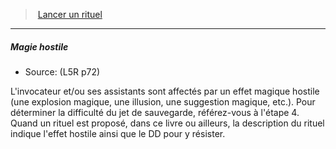 ﻿---
!GenericItem
Name: Magie hostile
Id: l5r_rituals_hd.md#magie-hostile
ParentLink: l5r_rituals_hd.md#lancer-un-rituel
ParentName: Lancer un rituel
NameLevel: 5
Source: (L5R p72)
Attributes: {}
---
> [Lancer un rituel](hd_l5r_rituals.md)

---

##### Magie hostile

- Source: (L5R p72)

L'invocateur et/ou ses assistants sont affectés par un effet magique hostile (une explosion magique, une illusion, une suggestion magique, etc.). Pour déterminer la difficulté du jet de sauvegarde, référez-vous à l'étape 4. Quand un rituel est proposé, dans ce livre ou ailleurs, la description du rituel indique l'effet hostile ainsi que le DD pour y résister.

